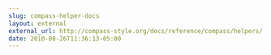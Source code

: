 ```yaml
---
slug: compass-helper-docs
layout: external
external_url: http://compass-style.org/docs/reference/compass/helpers/
date: 2010-08-26T11:36:13-05:00
---
```


